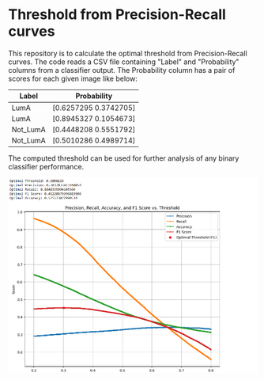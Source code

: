 # Threshold from Precision-Recall curves
This repository is to calculate the optimal threshold from Precision-Recall curves.
The code reads a CSV file containing "Label" and "Probability" columns from a classifier output. The Probability column has a pair of scores for each given image like below:

| Label    | Probability               |
|----------|---------------------------|
| LumA     | [0.6257295  0.3742705]    |
| LumA     | [0.8945327  0.1054673]    |
| Not_LumA | [0.4448208  0.5551792]    |
| Not_LumA | [0.5010286  0.4989714]    |


The computed threshold can be used for further analysis of any binary classifier performance.

<img src="PR_Thresholding.png" alt="An exaple result of the code" width="600"/>
